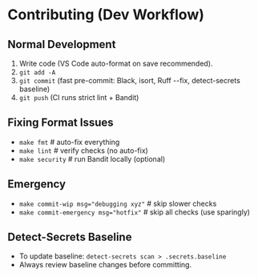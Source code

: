 # Contributing (Dev Workflow)

## Normal Development

1. Write code (VS Code auto-format on save recommended).
2. `git add -A`
3. `git commit` (fast pre-commit: Black, isort, Ruff --fix, detect-secrets baseline)
4. `git push` (CI runs strict lint + Bandit)

## Fixing Format Issues

- `make fmt`  # auto-fix everything
- `make lint` # verify checks (no auto-fix)
- `make security` # run Bandit locally (optional)

## Emergency

- `make commit-wip msg="debugging xyz"`   # skip slower checks
- `make commit-emergency msg="hotfix"`    # skip all checks (use sparingly)

## Detect-Secrets Baseline

- To update baseline: `detect-secrets scan > .secrets.baseline`
- Always review baseline changes before committing.